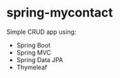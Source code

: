 # spring-mycontact
Simple CRUD app using:
- Spring Boot
- Spring MVC 
- Spring Data JPA 
- Thymeleaf

